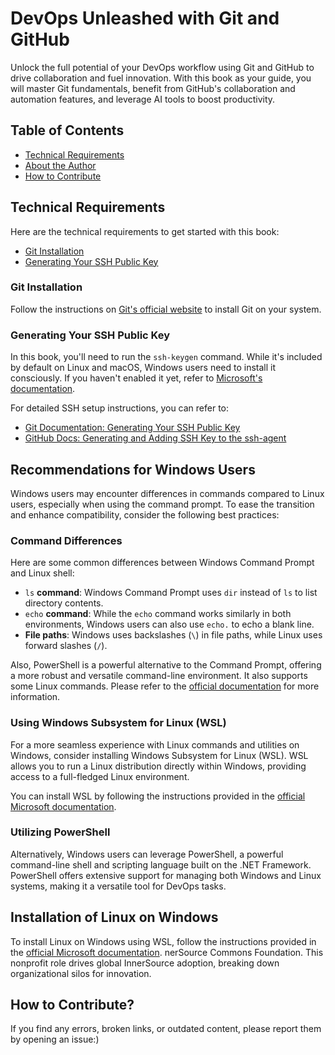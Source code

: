 # DevOps Unleashed with Git and GitHub

Unlock the full potential of your DevOps workflow using Git and GitHub to drive collaboration and fuel innovation. With this book as your guide, you will master Git fundamentals, benefit from GitHub's collaboration and automation features, and leverage AI tools to boost productivity.

## Table of Contents

- [Technical Requirements](#technical-requirements)
- [About the Author](#about-the-author)
- [How to Contribute](#how-to-contribute)

## Technical Requirements 

Here are the technical requirements to get started with this book:

- [Git Installation](#git-installation)
- [Generating Your SSH Public Key](#generating-your-ssh-public-key)

### Git Installation

Follow the instructions on [Git's official website](https://git-scm.com/book/en/v2/Getting-Started-Installing-Git) to install Git on your system.

### Generating Your SSH Public Key

In this book, you'll need to run the `ssh-keygen` command. While it's included by default on Linux and macOS, Windows users need to install it consciously. If you haven't enabled it yet, refer to [Microsoft's documentation](https://learn.microsoft.com/en-us/windows-server/administration/openssh/openssh_install_firstuse?tabs=gui).

For detailed SSH setup instructions, you can refer to:
- [Git Documentation: Generating Your SSH Public Key](https://git-scm.com/book/en/v2/Git-on-the-Server-Generating-Your-SSH-Public-Key)
- [GitHub Docs: Generating and Adding SSH Key to the ssh-agent](https://docs.github.com/en/authentication/connecting-to-github-with-ssh/generating-a-new-ssh-key-and-adding-it-to-the-ssh-agent)

## Recommendations for Windows Users

Windows users may encounter differences in commands compared to Linux users, especially when using the command prompt. To ease the transition and enhance compatibility, consider the following best practices:

### Command Differences

Here are some common differences between Windows Command Prompt and Linux shell:

- `ls` **command**: Windows Command Prompt uses `dir` instead of `ls` to list directory contents.
- `echo` **command**:  While the `echo` command works similarly in both environments, Windows users can also use `echo.` to echo a blank line.
- **File paths**: Windows uses backslashes (`\`) in file paths, while Linux uses forward slashes (`/`).

Also, PowerShell is a powerful alternative to the Command Prompt, offering a more robust and versatile command-line environment.
It also supports some Linux commands. Please refer to the [official documentation](https://learn.microsoft.com/en-us/powershell/) for more information.

### Using Windows Subsystem for Linux (WSL)

For a more seamless experience with Linux commands and utilities on Windows, consider installing Windows Subsystem for Linux (WSL). WSL allows you to run a Linux distribution directly within Windows, providing access to a full-fledged Linux environment.

You can install WSL by following the instructions provided in the [official Microsoft documentation](https://learn.microsoft.com/en-us/windows/wsl/install).

### Utilizing PowerShell

Alternatively, Windows users can leverage PowerShell, a powerful command-line shell and scripting language built on the .NET Framework. PowerShell offers extensive support for managing both Windows and Linux systems, making it a versatile tool for DevOps tasks.

## Installation of Linux on Windows

To install Linux on Windows using WSL, follow the instructions provided in the [official Microsoft documentation](https://learn.microsoft.com/en-us/windows/wsl/install).
nerSource Commons Foundation. This nonprofit role drives global InnerSource adoption, breaking down organizational silos for innovation.

## How to Contribute?

If you find any errors, broken links, or outdated content, please report them by opening an issue:)
